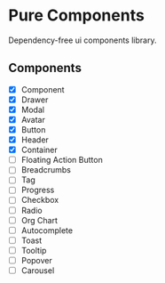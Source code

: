 # Pure Components

Dependency-free ui components library.

## Components

- [x] Component
- [x] Drawer
- [x] Modal
- [x] Avatar
- [x] Button
- [x] Header
- [x] Container
- [ ] Floating Action Button
- [ ] Breadcrumbs
- [ ] Tag
- [ ] Progress
- [ ] Checkbox
- [ ] Radio
- [ ] Org Chart
- [ ] Autocomplete
- [ ] Toast
- [ ] Tooltip
- [ ] Popover
- [ ] Carousel
